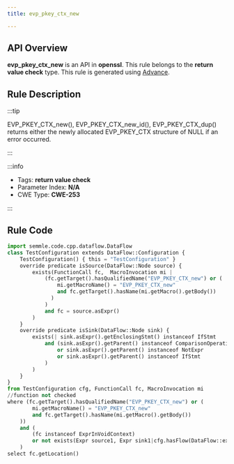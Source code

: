 ```yaml
---
title: evp_pkey_ctx_new

---
```



## API Overview
**evp_pkey_ctx_new** is an API in **openssl**. This rule belongs to the **return value check** type. This rule is generated using [Advance](../../tools/Advance).
## Rule Description

:::tip

EVP_PKEY_CTX_new(), EVP_PKEY_CTX_new_id(), EVP_PKEY_CTX_dup() returns either the newly allocated EVP_PKEY_CTX structure of NULL if an error occurred.

:::

:::info

- Tags: **return value check**
- Parameter Index: **N/A**
- CWE Type: **CWE-253**

:::

## Rule Code
```python
import semmle.code.cpp.dataflow.DataFlow
class TestConfiguration extends DataFlow::Configuration {
    TestConfiguration() { this = "TestConfiguration" }
    override predicate isSource(DataFlow::Node source) {
        exists(FunctionCall fc,  MacroInvocation mi |
            (fc.getTarget().hasQualifiedName("EVP_PKEY_CTX_new") or (
                mi.getMacroName() = "EVP_PKEY_CTX_new"
                and fc.getTarget().hasName(mi.getMacro().getBody())
              )
            )
            and fc = source.asExpr()
        )
    }
    override predicate isSink(DataFlow::Node sink) {
        exists(| sink.asExpr().getEnclosingStmt() instanceof IfStmt
            and (sink.asExpr().getParent() instanceof ComparisonOperation
                or sink.asExpr().getParent() instanceof NotExpr
                or sink.asExpr().getParent() instanceof IfStmt
            )
        )
    }
}
from TestConfiguration cfg, FunctionCall fc, MacroInvocation mi
//function not checked
where (fc.getTarget().hasQualifiedName("EVP_PKEY_CTX_new") or (
        mi.getMacroName() = "EVP_PKEY_CTX_new"
        and fc.getTarget().hasName(mi.getMacro().getBody())
    ))
    and (
        (fc instanceof ExprInVoidContext)
        or not exists(Expr source1, Expr sink1|cfg.hasFlow(DataFlow::exprNode(source1), DataFlow::exprNode(sink1)) and fc = source1)
    )
select fc.getLocation()
```